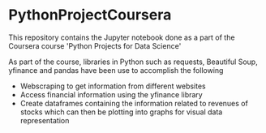 # PythonProjectCoursera
This repository contains the Jupyter notebook done as a part of the Coursera course 'Python Projects for Data Science'

As part of the course, libraries in Python such as requests, Beautiful Soup, yfinance and pandas have been use to accomplish the following
- Webscraping to get information from different websites
- Access financial information using the yfinance library
- Create dataframes containing the information related to revenues of stocks which can then be plotting into graphs for visual data representation
